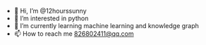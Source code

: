 - 👋 Hi, I’m @12hourssunny
- 👀 I’m interested in python
- 🌱 I’m currently learning machine learning and knowledge graph
- 📫 How to reach me 826802411@qq.com

<!---
12hourssunny/12hourssunny is a ✨ special ✨ repository because its `README.md` (this file) appears on your GitHub profile.
You can click the Preview link to take a look at your changes.
--->
